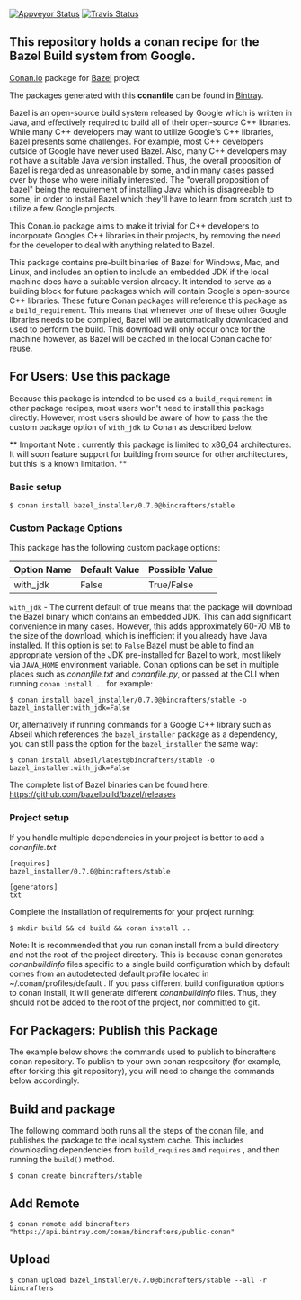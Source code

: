 [![Appveyor Status](https://ci.appveyor.com/api/projects/status/e860aeoe6bij7ccy/branch/stable%2F0.7.0?svg=true)](https://ci.appveyor.com/project/BinCrafters/conan-bazel-installer/stable%2F0.7.0)
[![Travis Status](https://travis-ci.org/bincrafters/conan-bazel_installer.svg?branch=stable%2F0.7.0)](https://travis-ci.org/bincrafters/conan-bazel_installer)

## This repository holds a conan recipe for the Bazel Build system from Google.

[Conan.io](https://conan.io) package for [Bazel](https://github.com/bazelbuild/bazel) project

The packages generated with this **conanfile** can be found in [Bintray](https://bintray.com/bincrafters/public-conan/bazel_installer%3Abincrafters).

Bazel is an open-source build system released by Google which is written in Java, and effectively required to build all of their open-source C++ libraries.  While many C++ developers may want to utilize Google's C++ libraries, Bazel presents some challenges.  For example, most C++ developers outside of Google have never used Bazel.  Also, many C++ developers may not have a suitable Java version installed.  Thus, the overall proposition of Bazel is regarded as unreasonable by some, and in many cases passed over by those who were initially interested.  The "overall proposition of bazel" being the requirement of installing Java which is disagreeable to some, in order to install Bazel which they'll have to learn from scratch just to utilize a few Google projects. 

This Conan.io package aims to make it trivial for C++ developers to incorporate Googles C++ libraries in their projects, by removing the need for the developer to deal with anything related to Bazel. 

This package contains pre-built binaries of Bazel for Windows, Mac, and Linux, and includes an option to include an embedded JDK if the local machine does have a suitable version already.  It intended to serve as a building block for future packages which will contain Google's open-source C++ libraries.  These future Conan packages will reference this package as a `build_requirement`. This means that whenever one of these other Google libraries needs to be compiled, Bazel will be automatically downloaded and used to perform the build. This download will only occur once for the machine however, as Bazel will be cached in the local Conan cache for reuse. 

## For Users: Use this package

Because this package is intended to be used as a `build_requirement` in other package recipes, most users won't need to install this package directly.  However, most users should be aware of how to pass the the custom package option of `with_jdk` to Conan as described below. 

** Important Note : currently this package is limited to x86_64 architectures.  It will soon feature support for building from source for other architectures, but this is a known limitation. ** 

### Basic setup

    $ conan install bazel_installer/0.7.0@bincrafters/stable
	
### Custom Package Options

This package has the following custom package options: 

|Option Name	| Default Value   | Possible Value    
|-----------------|------------------|------------------
|with_jdk	        | False               | True/False         

`with_jdk` - The current default of true means that the package will download the Bazel binary which contains an embedded JDK. This can add significant convenience in many cases.  However, this adds approximately 60-70 MB to the size of the download, which is inefficient if you already have Java installed.  If this option is set to `False` Bazel must be able to find an appropriate version of the JDK pre-installed for Bazel to work, most likely via `JAVA_HOME` environment variable.  Conan options can be set in multiple places such as *conanfile.txt* and *conanfile.py*, or passed at the CLI when running `conan install ..` for example:  

    $ conan install bazel_installer/0.7.0@bincrafters/stable -o bazel_installer:with_jdk=False
	
Or, alternatively if running commands for a Google C++ library such as Abseil which references the `bazel_installer` package as a dependency, you can still pass the option for the `bazel_installer` the same way: 
	
    $ conan install Abseil/latest@bincrafters/stable -o bazel_installer:with_jdk=False

The complete list of Bazel binaries can be found here:  https://github.com/bazelbuild/bazel/releases

### Project setup

If you handle multiple dependencies in your project is better to add a *conanfile.txt*

    [requires]
    bazel_installer/0.7.0@bincrafters/stable

    [generators]
    txt

Complete the installation of requirements for your project running:

    $ mkdir build && cd build && conan install ..
	
Note: It is recommended that you run conan install from a build directory and not the root of the project directory.  This is because conan generates *conanbuildinfo* files specific to a single build configuration which by default comes from an autodetected default profile located in ~/.conan/profiles/default .  If you pass different build configuration options to conan install, it will generate different *conanbuildinfo* files.  Thus, they should not be added to the root of the project, nor committed to git. 

## For Packagers: Publish this Package

The example below shows the commands used to publish to bincrafters conan repository. To publish to your own conan respository (for example, after forking this git repository), you will need to change the commands below accordingly. 

## Build and package 

The following command both runs all the steps of the conan file, and publishes the package to the local system cache.  This includes downloading dependencies from `build_requires` and `requires` , and then running the `build()` method. 

    $ conan create bincrafters/stable
	
## Add Remote

	$ conan remote add bincrafters "https://api.bintray.com/conan/bincrafters/public-conan"

## Upload

    $ conan upload bazel_installer/0.7.0@bincrafters/stable --all -r bincrafters
